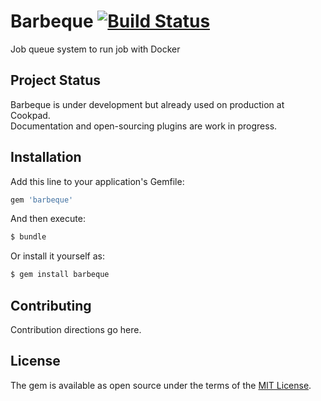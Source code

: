 # Barbeque [![Build Status](https://travis-ci.org/cookpad/barbeque.svg?branch=master)](https://travis-ci.org/cookpad/barbeque)

Job queue system to run job with Docker

## Project Status

Barbeque is under development but already used on production at Cookpad.  
Documentation and open-sourcing plugins are work in progress.

## Installation
Add this line to your application's Gemfile:

```ruby
gem 'barbeque'
```

And then execute:
```bash
$ bundle
```

Or install it yourself as:
```bash
$ gem install barbeque
```

## Contributing
Contribution directions go here.

## License
The gem is available as open source under the terms of the [MIT License](http://opensource.org/licenses/MIT).
